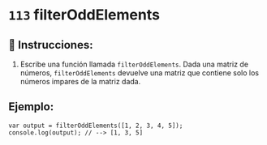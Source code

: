 # `113` filterOddElements

## 📝 Instrucciones:

1. Escribe una función llamada `filterOddElements`. Dada una matriz de números, `filterOddElements` devuelve una matriz que contiene solo los números impares de la matriz dada.

## Ejemplo:

```Js
var output = filterOddElements([1, 2, 3, 4, 5]);
console.log(output); // --> [1, 3, 5]
```